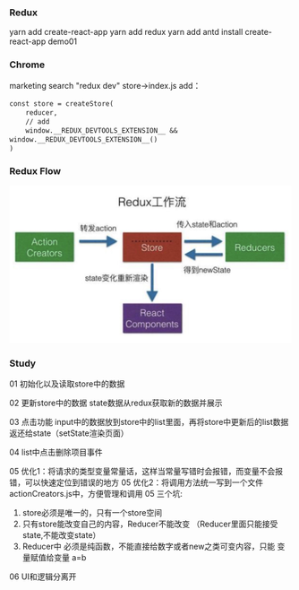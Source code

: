 ### Redux
yarn add create-react-app
yarn add redux
yarn add antd 
install create-react-app demo01
### Chrome
marketing search "redux dev"
store->index.js add：
```
const store = createStore(
    reducer,
    // add
    window.__REDUX_DEVTOOLS_EXTENSION__ && window.__REDUX_DEVTOOLS_EXTENSION__()
)

```

### Redux Flow
![avatar](./Redux.jpg)

### Study
01 初始化以及读取store中的数据

02 更新store中的数据 state数据从redux获取新的数据并展示

03 点击功能 input中的数据放到store中的list里面，再将store中更新后的list数据返还给state（setState渲染页面）

04 list中点击删除项目事件

05 优化1：将请求的类型变量常量话，这样当常量写错时会报错，而变量不会报错，可以快速定位到错误的地方
05 优化2：将调用方法统一写到一个文件actionCreators.js中，方便管理和调用
05 三个坑:
1. store必须是唯一的，只有一个store空间
2. 只有store能改变自己的内容，Reducer不能改变 （Reducer里面只能接受state,不能改变state）
3. Reducer中 必须是纯函数，不能直接给数字或者new之类可变内容，只能 变量赋值给变量 a=b

06 UI和逻辑分离开
